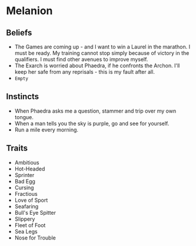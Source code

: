 # Melanion
## Beliefs
- The Games are coming up - and I want to win a Laurel in the marathon. I must be ready. My training cannot stop simply because of victory in the qualifiers. I must find other avenues to improve myself.
- The Exarch is worried about Phaedra, if he confronts the Archon. I'll keep her safe from any reprisals - this is my fault after all.
- `Empty`

## Instincts
* When Phaedra asks me a question, stammer and trip over my own tongue.
* When a man tells you the sky is purple, go and see for yourself. 
* Run a mile every morning.

## Traits
- Ambitious
- Hot-Headed
- Sprinter
- Bad Egg
- Cursing
- Fractious
- Love of Sport
- Seafaring
- Bull's Eye Spitter
- Slippery
- Fleet of Foot
- Sea Legs
- Nose for Trouble
